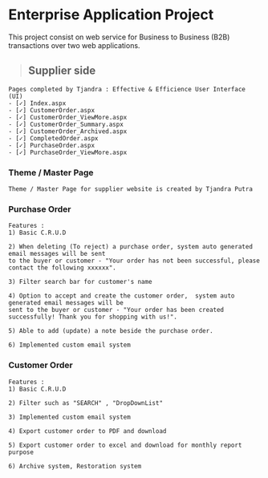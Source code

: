 # Enterprise Application Project 
This project consist on web service for Business to Business (B2B) transactions over two web applications.

> ## Supplier side

```
Pages completed by Tjandra : Effective & Efficience User Interface (UI)
- [✓] Index.aspx
- [✓] CustomerOrder.aspx
- [✓] CustomerOrder_ViewMore.aspx
- [✓] CustomerOrder_Summary.aspx
- [✓] CustomerOrder_Archived.aspx
- [✓] CompletedOrder.aspx
- [✓] PurchaseOrder.aspx
- [✓] PurchaseOrder_ViewMore.aspx
```

### Theme / Master Page
```
Theme / Master Page for supplier website is created by Tjandra Putra
```

### Purchase Order
```
Features :
1) Basic C.R.U.D

2) When deleting (To reject) a purchase order, system auto generated email messages will be sent
to the buyer or customer - "Your order has not been successful, please contact the following xxxxxx".

3) Filter search bar for customer's name

4) Option to accept and create the customer order,  system auto generated email messages will be
sent to the buyer or customer - "Your order has been created successfully! Thank you for shopping with us!".

5) Able to add (update) a note beside the purchase order.

6) Implemented custom email system
```

### Customer Order
```
Features : 
1) Basic C.R.U.D

2) Filter such as "SEARCH" , "DropDownList" 

3) Implemented custom email system

4) Export customer order to PDF and download

5) Export customer order to excel and download for monthly report purpose

6) Archive system, Restoration system

```

